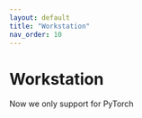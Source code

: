```yaml
---
layout: default
title: "Workstation"
nav_order: 10
---
```


# Workstation

Now we only support for PyTorch

